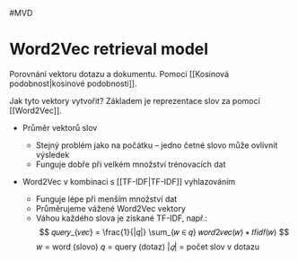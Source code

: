 #MVD 
# Word2Vec retrieval model
Porovnání vektoru dotazu a dokumentu. Pomocí [[Kosinová podobnost|kosínové podobnosti]].

Jak tyto vektory vytvořit? Základem je reprezentace slov za pomocí [[Word2Vec]].
- Průměr vektorů slov
	- Stejný problém jako na počátku – jedno četné slovo může ovlivnit výsledek
	- Funguje dobře při velkém množství trénovacích dat 

- Word2Vec v kombinaci s [[TF-IDF|TF-IDF]] vyhlazováním
	- Funguje lépe při menším množství dat 
	- Průměrujeme vážené Word2Vec vektory
	- Váhou každého slova je získané TF-IDF, např.:
$$
𝑞𝑢𝑒𝑟𝑦_{𝑣𝑒𝑐} = \frac{1}{|𝑞|} \sum_{𝑤 ∈ 𝑞} 𝑤𝑜𝑟𝑑2𝑣𝑒𝑐(𝑤) ∗ 𝑡𝑓𝑖𝑑𝑓(𝑤)
$$
$w$ = word (slovo)
$q$ = query (dotaz)
$|𝑞|$ = počet slov v dotazu
